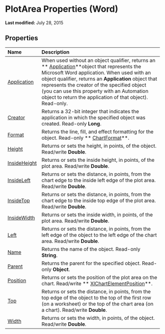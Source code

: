 
# PlotArea Properties (Word)

 **Last modified:** July 28, 2015


## Properties



|**Name**|**Description**|
|:-----|:-----|
| [Application](7c5a4198-6a1a-1039-7bf7-b88f4aa0a3e0.md)|When used without an object qualifier, returns an  ** [Application](d1cf6f8f-4e88-bf01-93b4-90a83f79cb44.md)**object that represents the Microsoft Word application. When used with an object qualifier, returns an  **Application** object that represents the creator of the specified object (you can use this property with an Automation object to return the application of that object). Read-only.|
| [Creator](340fb047-e239-3d54-853b-8cbc3919ab2b.md)|Returns a 32-bit integer that indicates the application in which the specified object was created. Read-only  **Long**.|
| [Format](12519da7-cd02-99b0-d19d-f03b23341d14.md)|Returns the line, fill, and effect formatting for the object. Read-only  ** [ChartFormat](5f6546e8-c2fd-eec5-27a9-f2fd2c058f16.md)**.|
| [Height](03e7f6cd-7c5b-4d00-6d99-e20c3be28044.md)|Returns or sets the height, in points, of the object. Read/write  **Double**.|
| [InsideHeight](f169e862-a18e-614b-d79b-ef874bd170d3.md)|Returns or sets the inside height, in points, of the plot area. Read/write  **Double**.|
| [InsideLeft](30cd15c4-6d97-4742-3ff8-cf8d820bc070.md)|Returns or sets the distance, in points, from the chart edge to the inside left edge of the plot area. Read/write  **Double**.|
| [InsideTop](803b9238-b076-807f-7c27-5df6fcce878c.md)|Returns or sets the distance, in points, from the chart edge to the inside top edge of the plot area. Read/write  **Double**.|
| [InsideWidth](acdb721d-73a9-15af-d833-d044e83b3c87.md)|Returns or sets the inside width, in points, of the plot area. Read/write  **Double**.|
| [Left](982d8cf5-73fb-ef42-dad1-d2b33f2b6383.md)|Returns or sets the distance, in points, from the left edge of the object to the left edge of the chart area. Read/write  **Double**.|
| [Name](8f4586f9-1708-daff-6a89-3025907fdc66.md)|Returns the name of the object. Read-only  **String**.|
| [Parent](6ea941a1-cb03-7e55-1b35-a0a60ca087ff.md)|Returns the parent for the specified object. Read-only  **Object**.|
| [Position](2556f373-2926-a485-76d6-8f026d408c30.md)|Returns or sets the position of the plot area on the chart. Read/write  ** [XlChartElementPosition](96be8751-d642-dddf-3fd0-588d6cfe7410.md)**.|
| [Top](01381916-af1f-a3c8-77b5-30b5a648dc69.md)|Returns or sets the distance, in points, from the top edge of the object to the top of the first row (on a worksheet) or the top of the chart area (on a chart). Read/write  **Double**.|
| [Width](65133a86-fd48-43dc-2f32-66eece825ea7.md)|Returns or sets the width, in points, of the object. Read/write  **Double**.|
